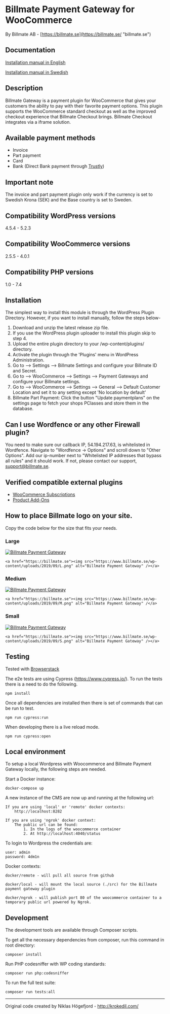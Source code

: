 # Billmate Payment Gateway for WooCommerce
By Billmate AB - [https://billmate.se](https://billmate.se/ "billmate.se")

## Documentation
[Installation manual in English](https://billmate.se/plugins/manual/Installation_Manual_Woocommerce_Billmate.pdf)

[Installation manual in Swedish](https://billmate.se/plugins/manual/Installationsmanual_Woocommerce_Billmate.pdf)

## Description 
Billmate Gateway is a payment plugin for WooCommerce that gives your customers the ability to pay with their favorite payment options. This plugin supports the WooCommerce standard checkout as well as the improved checkout experience that Billmate Checkout brings. Billmate Checkout integrates via a iframe solution.

## Available payment methods
* Invoice
* Part payment
* Card
* Bank (Direct Bank payment through [Trustly](https://www.trustly.com))

## Important note
The invoice and part payment plugin only work if the currency is set to Swedish Krona (SEK) and the Base country is set to Sweden.

## Compatibility WordPress versions
4.5.4 - 5.2.3

## Compatibility WooCommerce versions
2.5.5 - 4.0.1

## Compatibility PHP versions
1.0 - 7.4

## Installation
The simplest way to install this module is through the WordPress Plugin Directory. However, if you want to install manually, follow the steps below-
1. Download and unzip the latest release zip file.
2. If you use the WordPress plugin uploader to install this plugin skip to step 4.
3. Upload the entire plugin directory to your /wp-content/plugins/ directory.
4. Activate the plugin through the 'Plugins' menu in WordPress Administration.
5. Go to --> Settings --> Billmate Settings and configure your Billmate ID and Secret.
6. Go to --> WooCommerce --> Settings --> Payment Gateways and configure your Billmate settings.
7. Go to --> WooCommerce --> Settings --> General --> Default Customer Location and set it to any setting except 'No location by default'
8. Billmate Part Payment: Click the button "Update paymentplans" on the settings page to fetch your shops PClasses and store them in the database.

## Can I use Wordfence or any other Firewall plugin?
You need to make sure our callback IP, 54.194.217.63, is whitelisted  in Wordfence. Navigate to "Wordfence -> Options" and scroll down to "Other Options". Add our ip-number next to "Whitelisted IP addresses that bypass all rules" and it should work. If not, please contact our support, support@billmate.se.

## Verified compatible external plugins
* [WooCommerce Subscriptions](https://woocommerce.com/products/woocommerce-subscriptions/ "WooCommerce Subscriptions")
* [Product Add-Ons](https://woocommerce.com/products/product-add-ons/ "Product Add-Ons")

## How to place Billmate logo on your site.
Copy the code below for the size that fits your needs.

### Large
<a href="https://billmate.se"><img src="https://www.billmate.se/wp-content/uploads/2019/09/L.png" alt="Billmate Payment Gateway" /></a>

`<a href="https://billmate.se"><img src="https://www.billmate.se/wp-content/uploads/2019/09/L.png" alt="Billmate Payment Gateway" /></a>`

### Medium
<a href="https://billmate.se"><img src="https://www.billmate.se/wp-content/uploads/2019/09/M.png" alt="Billmate Payment Gateway" /></a>

`<a href="https://billmate.se"><img src="https://www.billmate.se/wp-content/uploads/2019/09/M.png" alt="Billmate Payment Gateway" /</a>`
### Small
<a href="https://billmate.se"><img src="https://www.billmate.se/wp-content/uploads/2019/09/S.png" alt="Billmate Payment Gateway" /></a>

`<a href="https://billmate.se"><img src="https://www.billmate.se/wp-content/uploads/2019/09/S.png" alt="Billmate Payment Gateway" /></a>`

## Testing
Tested with [Browserstack](http://www.browserstack.com)

The e2e tests are using Cypress (https://www.cypress.io/). 
To run the tests there is a need to do the following.

    npm install

Once all dependencies are installed then there is set of commands that can be run to test.

    npm run cypress:run

When developing there is a live reload mode.

    npm run cypress:open

## Local environment
To setup a local Wordpress with Woocommerce and Billmate Payment Gateway locally, the following steps are needed.

Start a Docker instance:

    docker-compose up

A new instance of the CMS are now up and running at the following url:

    If you are using 'local' or 'remote' docker contexts:
        http://localhost:8282

    If you are using 'ngrok' docker context:
        The public url can be found:
            1. In the logs of the woocommerce container
            2. At http://localhost:4040/status

To login to Wordpress the credentials are:

    user: admin
    password: 4dm1n

Docker contexts:

    docker/remote - will pull all source from github

    docker/local - will mount the local source (./src) for the Billmate payment gateway plugin

    docker/ngrok - will publish port 80 of the woocommerce container to a temporary public url powered by Ngrok.


## Development
The development tools are available through Composer scripts.

To get all the necessary dependencies from composer, run this command in root directory:

    composer install

Run PHP codesniffer with WP coding standards:

    composer run php:codesniffer

To run the full test suite:

    composer run tests:all

---
Original code created by Niklas Högefjord - http://krokedil.com/
